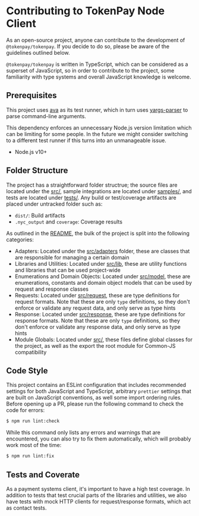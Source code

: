 # Contributing to TokenPay Node Client
As an open-source project, anyone can contribute to the development of `@tokenpay/tokenpay`. If you decide to do so, please be aware of the guidelines outlined below.

`@tokenpay/tokenpay` is written in TypeScript, which can be considered as a superset of JavaScript, so in order to contribute to the project, some familiarity with type systems and overall JavaScript knowledge is welcome.

## Prerequisites
This project uses [ava](https://github.com/avajs/ava) as its test runner, which in turn uses [yargs-parser](https://github.com/yargs/yargs-parser) to parse command-line arguments.

This dependency enforces an unnecessary Node.js version limitation which can be limiting for some people. In the future we might consider switching to a different test runner if this turns into an unmanageable issue.

- Node.js v10+

## Folder Structure
The project has a straightforward folder structrue; the source files are located under the [src/](./src), sample integrations are located under [samples/](./samples), and tests are located under [tests/](./tests). Any build or test/coverage artifacts are placed under untracked folder such as:

- `dist/`: Build artifacts
- `.nyc_output` and `coverage`: Coverage results

As outlined in the [README](./README.md), the bulk of the project is split into the following categories:

- Adapters: Located under the [src/adapters](./src/adapters) folder, these are classes that are responsible for managing a certain domain
- Libraries and Utilities: Located under [src/lib](./src/lib), these are utility functions and libraries that can be used project-wide
- Enumerations and Domain Objects: Located under [src/model](./src/model), these are enumerations, constants and domain object models that can be used by request and response classes
- Requests: Located under [src/request](./src/request), these are type definitions for request formats. Note that these are only `type` definitions, so they don't enforce or validate any request data, and only serve as type hints
- Response: Located under [src/response](./src/response), these are type definitions for response formats. Note that these are only `type` definitions, so they don't enforce or validate any response data, and only serve as type hints
- Module Globals: Located under [src/](./src), these files define global classes for the project, as well as the export the root module for Common-JS compatibility

## Code Style
This project contains an ESLint configuration that includes recommended settings for both JavaScript and TypeScript, arbitrary `prettier` settings that are built on JavaScript conventions, as well some import ordering rules. Before opening up a PR, please run the following command to check the code for errors:

```bash
$ npm run lint:check
```

While this command only lists any errors and warnings that are encountered, you can also try to fix them automatically, which will probably work most of the time:

```bash
$ npm run lint:fix
```

## Tests and Coverate
As a payment systems client, it's important to have a high test coverage. In addition to tests that test crucial parts of the libraries and utilities, we also have tests with mock HTTP clients for request/response formats, which act as contact tests.
